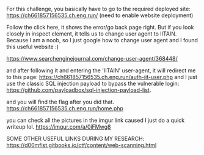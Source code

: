 For this challenge, you basically have to go to the required deployed site: https://ch661857156535.ch.eng.run/ (need to enable website deployment)

Follow the click here, it shows the error/go back page right. But if you look closely in inspect element, it tells us to change user agent to
IITAIN. Because I am a noob, so I just google how to change user agent and I found this useful website :)

https://www.searchenginejournal.com/change-user-agent/368448/

and after following it and entering the 'IITAIN' user-agent, it will redirect me to this page: https://ch661857156535.ch.eng.run/auth-iit-user.php and I just use the classic SQL injection payload to bypass the vulnerable login: https://github.com/payloadbox/sql-injection-payload-list.

and you will find the flag after you did that. 
https://ch661857156535.ch.eng.run/home.php

you can check all the pictures in the imgur link caused I just do a quick writeup lol.
https://imgur.com/a/0iFMwg8


SOME OTHER USEFUL LINKS DURING MY RESEARCH:
https://d00mfist.gitbooks.io/ctf/content/web-scanning.html



